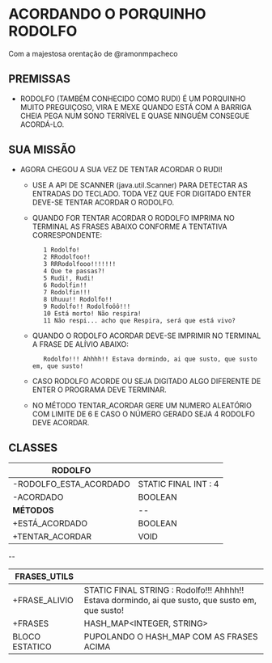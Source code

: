 # ACORDANDO O PORQUINHO RODOLFO

Com a majestosa orentação de @ramonmpacheco

## PREMISSAS
 - RODOLFO (TAMBÉM CONHECIDO COMO RUDI) É UM PORQUINHO MUITO PREGUIÇOSO, VIRA E MEXE QUANDO ESTÁ COM A BARRIGA CHEIA PEGA NUM SONO TERRÍVEL E QUASE NINGUÉM CONSEGUE ACORDÁ-LO.

## SUA MISSÃO
 - AGORA CHEGOU A SUA VEZ DE TENTAR ACORDAR O RUDI!
   - USE A API DE SCANNER (java.util.Scanner) PARA DETECTAR AS ENTRADAS DO TECLADO. TODA VEZ QUE FOR DIGITADO ENTER DEVE-SE TENTAR ACORDAR O RODOLFO. 
   - QUANDO FOR TENTAR ACORDAR O RODOLFO IMPRIMA NO TERMINAL AS FRASES ABAIXO CONFORME A TENTATIVA CORRESPONDENTE:
 
		    1 Rodolfo!  
		    2 RRodolfoo!!  
		    3 RRRodolfooo!!!!!!!  
		    4 Que te passas?!  
		    5 Rudi!, Rudi!  
		    6 Rodolfin!!  
		    7 Rodolfin!!!  
		    8 Uhuuu!! Rodolfo!!  
		    9 Rodolfo!! Rodolfoôô!!!  
		    10 Está morto! Não respira!  
		    11 Não respi... acho que Respira, será que está vivo?

   - QUANDO O RODOLFO ACORDAR DEVE-SE IMPRIMIR NO TERMINAL A FRASE DE ALÍVIO ABAIXO:
   
		    Rodolfo!!! Ahhhh!! Estava dormindo, ai que susto, que susto em, que susto!

   - CASO RODOLFO ACORDE OU SEJA DIGITADO ALGO DIFERENTE DE ENTER O PROGRAMA DEVE TERMINAR. 
   - NO MÉTODO TENTAR_ACORDAR GERE UM NUMERO ALEATÓRIO COM LIMITE DE 6 E CASO O NÚMERO GERADO SEJA 4 RODOLFO DEVE ACORDAR. 
 
 ## CLASSES

|RODOLFO||
|--|--|
|-RODOLFO_ESTA_ACORDADO|STATIC FINAL INT : 4|
|-ACORDADO|BOOLEAN|
|**MÉTODOS**|--|
|+ESTÁ_ACORDADO|BOOLEAN|
|+TENTAR_ACORDAR|VOID

--

|FRASES_UTILS||
|--|--|
|+FRASE_ALIVIO|STATIC FINAL STRING : Rodolfo!!! Ahhhh!! Estava dormindo, ai que susto, que susto em, que susto!|
|+FRASES|HASH_MAP<INTEGER, STRING>|
|BLOCO ESTATICO|PUPOLANDO O HASH_MAP COM AS FRASES ACIMA|

